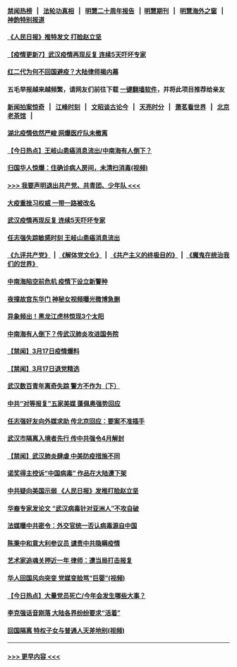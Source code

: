 #### [禁闻热榜](热点新闻.md?=0)  &nbsp;&nbsp;|&nbsp;&nbsp; [法轮功真相](https://github.com/gfw-breaker/truth/blob/master/README.md?=0) &nbsp;&nbsp;|&nbsp;&nbsp; [明慧二十周年报告](https://github.com/gfw-breaker/mh-reports/blob/master/README.md?=0) &nbsp;&nbsp;|&nbsp;&nbsp;[明慧期刊](https://github.com/gfw-breaker/mh-qikan) &nbsp;&nbsp;|&nbsp;&nbsp; [明慧海外之窗](https://github.com/gfw-breaker/mh-news/blob/master/README.md?=0) &nbsp;&nbsp;|&nbsp;&nbsp; [神韵特别报道](https://github.com/gfw-breaker/mh-news/blob/master/shenyun.md?=0)
#### [《人民日报》推特发文 打脸赵立坚](../pages/prog204/a102802357.md?t=03190102) 
#### [【疫情更新7】武汉疫情再现反复 连续5天吓坏专家](../pages/prog204/a102801131.md?t=03190102) 
#### [红二代为何不回国避疫？大陆律师揭内幕](../pages/prog204/a102802299.md?t=03190102) 
#### 五毛举报越来越频繁，请网友们前往下载 [一键翻墙软件](https://github.com/gfw-breaker/ssr-accounts)，并将此项目推荐给亲友
#### [新闻拍案惊奇](https://github.com/gfw-breaker/banned-news/blob/master/pages/link4.md) &nbsp;&nbsp;|&nbsp;&nbsp; [江峰时刻](https://github.com/gfw-breaker/banned-news/blob/master/pages/link4.md) &nbsp;&nbsp;|&nbsp;&nbsp; [文昭谈古论今](https://github.com/gfw-breaker/banned-news/blob/master/pages/link4.md) &nbsp;&nbsp;|&nbsp;&nbsp; [天亮时分](https://github.com/gfw-breaker/banned-news/blob/master/pages/link4.md) &nbsp;&nbsp;|&nbsp;&nbsp; [萧茗看世界](https://github.com/gfw-breaker/banned-news/blob/master/pages/link4.md) &nbsp;&nbsp;|&nbsp;&nbsp; [北京老茶馆](https://github.com/gfw-breaker/banned-news/blob/master/pages/link4.md) &nbsp;&nbsp;|&nbsp;&nbsp; 
#### [湖北疫情依然严峻 网爆医疗队未撤离](../pages/prog204/a102802317.md?t=03190102) 
#### [【今日热点】王岐山患癌消息流出/中南海有人倒下？](../pages/prog204/a102802245.md?t=03190102) 
#### [归国华人惊爆：住确诊病人房间，未清扫消毒(视频)](../pages/prog204/a102802258.md?t=03190102) 
#### [>>> 我要声明退出共产党、共青团、少年队 <<<](https://github.com/begood0513/goodnews/blob/master/quit/letter.md) 
#### [大疫重挫习权威 一带一路被改名](../pages/prog204/a102802214.md?t=03190102) 
#### [武汉疫情再现反复 连续5天吓坏专家](../pages/prog204/a102802184.md?t=03190102) 
#### [任志强失踪敏感时刻 王岐山患癌消息流出](../pages/prog204/a102802159.md?t=03190102) 
#### [《九评共产党》](https://github.com/begood0513/9ping.md/blob/master/README.md) &nbsp;|&nbsp; [《解体党文化》](../../../../jtdwh.md/blob/master/README.md)  &nbsp;|&nbsp; [《共产主义的终极目的》](../../../../gczydzjmd.md/blob/master/README.md) &nbsp;|&nbsp; [《魔鬼在统治我们的世界》](../../../../mgztzwmdsj.md/blob/master/README.md) 
#### [中南海陷空前危机 疫情下设立新警种](../pages/prog204/a102802095.md?t=03190102) 
#### [夜撞故宫东华门 神秘女视频曝光微博急删](../pages/prog204/a102802069.md?t=03190102) 
#### [异象频出！黑龙江虎林惊现3个太阳](../pages/prog204/a102802052.md?t=03190102) 
#### [中南海有人倒下？传武汉肺炎攻进国务院](../pages/prog204/a102801998.md?t=03190102) 
#### [【禁闻】3月17日疫情爆料](../pages/prog204/a102801840.md?t=03190102) 
#### [【禁闻】3月17日退党精选](../pages/prog204/a102801847.md?t=03190102) 
#### [武汉数百青年离奇失踪 警方不作为（下）](../pages/prog204/a102801827.md?t=03190102) 
#### [中共“对等报复”五家美媒 蓬佩奥强势回应](../pages/prog204/a102801797.md?t=03190102) 
#### [任志强好友向外媒求助 传北京回应：要案不准插手](../pages/prog204/a102801802.md?t=03190102) 
#### [武汉市隔离入境者先行 传中共强令4月解封](../pages/prog204/a102801737.md?t=03190102) 
#### [【禁闻】武汉肺炎肆虐 中美防疫措施不同](../pages/prog204/a102801750.md?t=03190102) 
#### [诺奖得主控诉“中国病毒” 作品在大陆遭下架](../pages/prog204/a102801714.md?t=03190102) 
#### [中共疑向美国示弱 《人民日报》发推打脸赵立坚](../pages/prog204/a102801748.md?t=03190102) 
#### [华裔专家发论文 “武汉病毒针对亚洲人”不攻自破](../pages/prog204/a102801713.md?t=03190102) 
#### [法媒曝中共密令：外交官统一否认病毒源自中国](../pages/prog204/a102801684.md?t=03190102) 
#### [陈秉中和意大利参议员 谴责中共隐瞒疫情](../pages/prog204/a102801663.md?t=03190102) 
#### [艺术家追魂关押近一年 律师：遭当局打击报复](../pages/prog204/a102801515.md?t=03190102) 
#### [华人回国风向突变 党媒变脸骂“巨婴”(视频)](../pages/prog204/a102801518.md?t=03190102) 
#### [【今日热点】大量党员死亡/今年会发生哪些大事？](../pages/prog204/a102801445.md?t=03190102) 
#### [李克强话音刚落 大陆各界纷纷要求“活着”](../pages/prog204/a102801449.md?t=03190102) 
#### [回国隔离 特权子女与普通人天差地别(视频)](../pages/prog204/a102801450.md?t=03190102) 

----
#### [ >>> 更早内容 <<< ](../indexes/prog204-earlier.md)
